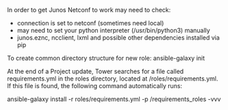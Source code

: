 In order to get Junos Netconf to work may need to check:
- connection is set to netconf (sometimes need local)
- may need to set your python interpreter (/usr/bin/python3) manually
- junos.eznc, ncclient, lxml and possible other dependencies installed via pip

To create common directory structure for new role:
ansible-galaxy init <role>

At the end of a Project update, Tower searches for a file called requirements.yml in the roles directory, located at <project-top-level-directory>/roles/requirements.yml. If this file is found, the following command automatically runs:

ansible-galaxy install -r roles/requirements.yml -p <project-specific cache location>/requirements_roles -vvv